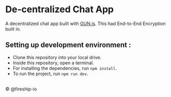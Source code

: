 # De-centralized Chat App

A decentralized chat app built with [GUN.js](https://gun.eco/).
This had End-to-End Encryption built in.

## Setting up development environment :

- Clone this repository into your local drive.
- Inside this repository, open a terminal.
- For installing the dependencies, run `npm install`.
- To run the project, run `npm run dev`.

<br />
© @fireship-io
